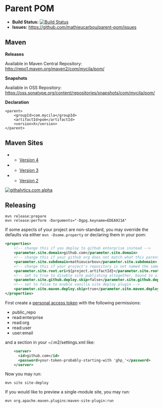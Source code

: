 # Parent POM

 - __Build Status:__ [![Build Status](https://travis-ci.com/mathieucarbou/parent-pom.png?branch=master)](https://travis-ci.com/mathieucarbou/parent-pom)
 - __Issues:__ https://github.com/mathieucarbou/parent-pom/issues

## Maven ##

 __Releases__

Available in Maven Central Repository: http://repo1.maven.org/maven2/com/mycila/pom/

 __Snapshots__

Available in OSS Repository:  https://oss.sonatype.org/content/repositories/snapshots/com/mycila/pom/

__Declaration__

    <parent>
        <groupId>com.mycila</groupId>
        <artifactId>pom</artifactId>
        <version>X</version>
    </parent>

## Maven Sites ##

- - [Version 4](https://mathieucarbou.github.io/index.html)
- - [Version 3](https://code.mathieu.photography/parent-pom/reports/3/index.html)
- - [Version 2](https://code.mathieu.photography/parent-pom/reports/2/index.html)

[![githalytics.com alpha](https://cruel-carlota.pagodabox.com/a20ded47d7533f559376e3f026b94f84 "githalytics.com")](http://githalytics.com/mycila/pom)

## Releasing ##

```
mvn release:prepare
mvn release:perform -Darguments="-Dgpg.keyname=EDEA921A"
```

If some aspects of your project are non-standard, you may override the defaults via either `mvn -Dsome.property` or declaring them in your pom:
```xml
<properties>
    <!-- change this if you deploy to github enterprise instead -->
    <parameter.site.domain>github.com</parameter.site.domain>
    <!-- change this if your github org does not match what this parent pom is in -->
    <parameter.site.subdomain>mathieucarbou</parameter.site.subdomain>
    <!-- change this if your project's repository is not named the same as the artifactId -->
    <parameter.site.root.uri>${project.artifactId}</parameter.site.root.uri>
    <!-- set to true to disable site publishing altogether, bound to site phase by default -->
    <parameter.site.github.deploy.skip>false</parameter.site.github.deploy.skip>
    <!-- set to false to enable vanilla site deploy plugin -->
    <parameter.site.maven.deploy.skip>true</parameter.site.maven.deploy.skip>
</properties>
```

First create a [personal access token](https://github.com/settings/tokens/) with the following permissions:
* public_repo
* read:enterprise
* read:org
* read:user
* user:email

and a section in your ~/.m2/settings.xml like:

```xml
    <server>
      <id>github.com</id>
      <password>your-token-probably-starting-with 'ghp_'</password>
    </server>
```

Now you may run:
```
mvn site site-deploy
```

If you would like to preview a single-module site, you may run:
```sh
mvn org.apache.maven.plugins:maven-site-plugin:run
```
